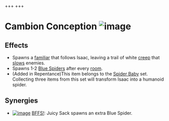 +++
+++

 # Cambion Conception ![image](/image/Cambion_Conception.png) 


Effects
---------


* Spawns a [familiar](/wiki/Familiar "Familiar") that follows Isaac, leaving a trail of white [creep](/wiki/Creep "Creep") that [slows](/wiki/Status_Effects#Effects "Status Effects") enemies.
* Spawns 1-2 [Blue Spiders](/wiki/Blue_Spider "Blue Spider") after every [room](/wiki/Rooms "Rooms").
* (Added in Repentance)This item belongs to the [Spider Baby](/wiki/Spider_Baby_(Transformation) "Spider Baby (Transformation)") set. Collecting three items from this set will transform Isaac into a humanoid spider.


Synergies
-----------


* [![image](/image/BFFS!.png)](/wiki/BFFS! "BFFS!") [BFFS!](/wiki/BFFS! "BFFS!"): Juicy Sack spawns an extra Blue Spider.



